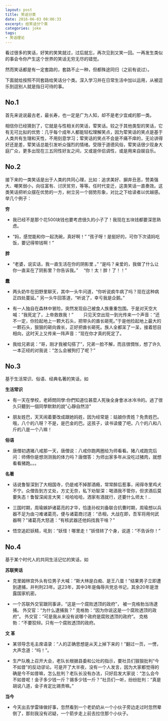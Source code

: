 ```yaml
---
layout: post
title: 笑话分类
date: 2016-06-03 08:06:33
excerpt: 给笑话分个类
categories: joke
tags: 
- 笑话理论
---
```


看过很多的笑话，好笑的笑笑就过，过后就忘，再次见到又笑一回。一再发生类似的事会令你产生这个世界的笑话无穷无尽的错觉。

然而笑话都是有一定套路的，套路不止一种，但都殊途同归（之前有说过）。

下面就给按照不同套路给笑话分个类。深入学习并在日常生活中加以运用，从被逗乐到逗别人就是指日可待的事。

## No.1

首先来说说最古老，最长寿，也一定是广为人知，却不是老少宜咸的那一类。

相信你已经猜到了，它就是与性相关的笑话，荤笑话。较之于其他类型的笑话，它有无可比拟的优势：几乎每个成年人都能轻松理解笑点，因为荤笑话的笑点是基于人类共有生理和天性，不用刻意学习；荤笑话的笑点不会是不痛不痒的，无论讲得好还是差，荤笑话总能引发听众强烈的情绪。受限于道德风俗，荤笑话很少现身大庭广众，更多出现在三五同性好友之间，又或是伴侣调性，或是用来自娱自乐。

## No.2

接下来的一类笑话是出于人类的共同心理，比如：追求美好、摒弃丑恶，赞美强大、嘲笑弱小，向往富有、讨厌贫穷，等等。任时代变迁，这类笑话一直奏效。这类笑话把听众摆在优势的一方，树立另一个弱势形象，对比之下给读者以优越感。举几个例子：

**穷**

- 我已经不是那个花500块钱也要考虑很久的小子了！我现在五块钱都要深思熟虑。

- “妈，感觉能和你一起洗碗，真好啊！” “孩子呀！是挺好的，可你下次请妈吃饭，要记得带钱啊！”

**胖**

- “老婆，说实话，我一直生活在你的阴影里 。” “是吗？亲爱的，我做了什么让你一直呆在了阴影里？你告诉我。” 　“你！太！胖！了！！”

**蠢**

- 两头奶牛在田野里聊天，其中一头牛问道，“你听说疯牛病了吗？现在这种病正四处蔓延。” 另一头牛回答道，“听说了，幸亏我是企鹅。”

- 有一人独自在森林中冒险，突然发现自己被食人族重重包围。于是对天空大喊：“我死定了，上帝救救我！” 　　只见天空出现一到光传来一个声音：“还不一定，你捡起地上一颗大石头，把带头的酋长砸死。”于是他捡起地上最大的一颗石头，狠狠的砸向酋长，正好把酋长砸死。族人全都呆了一呆，接着怒目相向，这时天上又传来一阵声音：”现在你才真的死定了。

- 我给兄弟说：“哥，刚才我被勾搭了”，兄弟一脸不解，而且很惆怅，想了许久一本正经的对我说：“怎么会被狗打了呢？”


## No.3

基于生活常识、俗语、经典名著的笑话，如

**生活常识**

- 有一天在學校，老師問同學:你們知道位甚麼人死後全身會冰冰冷冷的。過了很久只聽到一個同學默默的說"心靜自然涼"

- 朋友姓巴，天天闹着要改成跟她妈姓，因为经常是：姑娘你贵姓？免贵姓巴。哦，八个的八呀？不是，是巴金的巴。这孩子，读书读傻了吧，八个的八和八斤的八是一个八嘛！

**俗语**

- 唐僧初遇猪八戒那一天，唐僧说：八戒你跑两圈给为师看看。猪八戒跑完后问：师傅你是想测测我的体力吗？唐僧答：为师出家多年从没吃过猪肉，就想看看猪跑。。。

**名著**

- 话说鲁智深到了大相国寺，仍是戒不掉那酒瘾，常常醉后惹事，闹得寺里鸡犬不宁。众僧告到方丈处，方丈无奈，私下劝智深：喝酒我不管你，但求酒后莫要失态！鲁智深闻言大笑：哈哈哈哈，洒家有酒就行，还要什么师太！..

- 三国时期，周瑜嫉妒诸葛亮的才华，恰逢孙权刘备联合抗曹时期，周瑜想以兵器不足为由刁难诸葛亮，便与诸葛商讨道：“丞相，大战在即，吾军将用何武器啊？”诸葛亮大怒道：“有核武器还他妈找我干啥？”

- 悟空追赶妖精，吼到：“妖怪！哪里走！”妖怪转了个身，说道：“不告诉你！”

## No.4

基于某个时代人的共同生活记忆的笑话，如 

**苏联笑话**

- 克里姆林宫外头有位男子大喊：“斯大林是白痴、是王八蛋！”结果男子立即遭到逮捕，并判刑23年。这23年，其中3年是侮辱共党总书记，其余20年是泄露国家机密。

- 一个苏联外交官跟同事讲，“这是一个腐败透顶的政府”， 被一克格勃当场逮捕。 外交官：“为什么逮捕我？” 克格勃：“因为你说这是一个腐败透顶的政府”。 外交官：“可是我从来没有说哪个政府是腐败透顶的政府”。 克格勃：“不要狡辩。只有一个腐败透顶的政府。

**文 革**

- 某领导念毛主席语录：“人的正确思想是从天上掉下来的！”翻过一页，一愣，大声念道：“吗！”。

- 生产队晚上召开大会，老队长根据县委和公社的指示，要社员们狠狠批判“今不如昔”的反动谬论。可是开了大半夜，没有一个人发言，因为大家都觉得的确是今不如昔嘛，怎么批判？老队长没有办法，只好启发大家说：“怎么会今不如昔呢！金子多少钱一斤？锡多少钱一斤？”社员们一听，纷纷批判：“真是胡说八道，金子肯定比锡贵嘛。”

**当今**

- 今天出去学雷锋做好事，忽然看到一个老奶奶从一个小伙子旁边走过时忽然晕倒了，那刻我没有迟疑，一个箭步走上前去拉住那个小伙子。